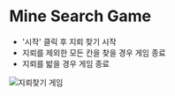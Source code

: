 # Mine Search Game
* '시작' 클릭 후 지뢰 찾기 시작
* 지뢰를 제외한 모든 칸을 찾을 경우 게임 종료
* 지뢰를 밟을 경우 게임 종료

![지뢰찾기 게임](https://goo.gl/nDMz63)
